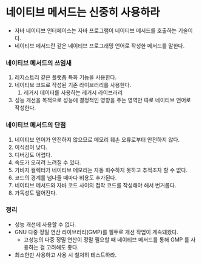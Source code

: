 # 네이티브 메서드는 신중히 사용하라

* 자바 네이티브 인터페이스는 자바 프로그램이 네이티브 메서드를 호출하는 기술이다.
* 네이티브 메서드란 같은 네이티브 프로그래밍 언어로 작성한 메서드를 말한다.

### 네이티브 메서드의 쓰임새
1. 레지스트리 같은 플랫폼 특화 기능을 사용한다.
2. 네이티브 코드로 작성된 기존 라이브러리를 사용한다.
   1. 레거시 데이터를 사용하는 레거시 라이브러리
3. 성능 개선을 목적으로 성능에 결정적인 영향을 주는 영역만 따로 네이티브 언어로 작성한다.

### 네이티브 메서드의 단점
1. 네이티브 언어가 안전하지 않으므로 메모리 훼손 오류로부터 안전하지 않다.
2. 이식성이 낮다.
3. 디버깅도 어렵다.
4. 속도가 오히려 느려질 수 있다.
5. 가비지 컬렉터가 네이티브 메모리는 자동 회수하지 못하고 추적조차 할 수 없다.
6. 코드의 경계를 넘나들 때마다 비용도 추가된다.
7. 네이티브 메서드와 자바 코드 사이의 접착 코드를 작성해야 해서 번거롭다.
8. 가독성도 떨어진다.

### 정리
* 성능 개선에 사용할 수 없다.
* GNU 다중 정밀 연산 라이브러리(GMP)를 필두로 개선 작업이 계속돼왔다. 
  * 고성능의 다중 정밀 연산이 정말 필요할 때 네이티브 메서드를 통해 GMP 를 사용하는 걸 고려해도 좋다.
* 최소한만 사용하고 사용 시 철처히 테스트하라.